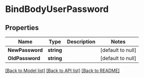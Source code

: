# BindBodyUserPassword

## Properties
Name | Type | Description | Notes
------------ | ------------- | ------------- | -------------
**NewPassword** | **string** |  | [default to null]
**OldPassword** | **string** |  | [default to null]

[[Back to Model list]](../README.md#documentation-for-models) [[Back to API list]](../README.md#documentation-for-api-endpoints) [[Back to README]](../README.md)

